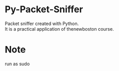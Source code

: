 # Py-Packet-Sniffer
Packet sniffer created with Python.  
It is a practical application of thenewboston course.

# Note
run as sudo

